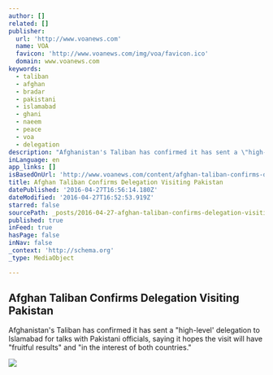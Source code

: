 ```yaml
---
author: []
related: []
publisher:
  url: 'http://www.voanews.com'
  name: VOA
  favicon: 'http://www.voanews.com/img/voa/favicon.ico'
  domain: www.voanews.com
keywords:
  - taliban
  - afghan
  - bradar
  - pakistani
  - islamabad
  - ghani
  - naeem
  - peace
  - voa
  - delegation
description: "Afghanistan's Taliban has confirmed it has sent a \"high-level' delegation to Islamabad for talks with Pakistani officials, saying it hopes the visit will have \"fruitful results\" and \"in the interest of both countries.\""
inLanguage: en
app_links: []
isBasedOnUrl: 'http://www.voanews.com/content/afghan-taliban-confirms-delegation-visiting-pakistan/3304525.html'
title: Afghan Taliban Confirms Delegation Visiting Pakistan
datePublished: '2016-04-27T16:56:14.180Z'
dateModified: '2016-04-27T16:52:53.919Z'
starred: false
sourcePath: _posts/2016-04-27-afghan-taliban-confirms-delegation-visiting-pakistan.md
published: true
inFeed: true
hasPage: false
inNav: false
_context: 'http://schema.org'
_type: MediaObject

---
```

<article style=""><h1>Afghan Taliban Confirms Delegation Visiting Pakistan</h1><p>Afghanistan's Taliban has confirmed it has sent a "high-level' delegation to Islamabad for talks with Pakistani officials, saying it hopes the visit will have "fruitful results" and "in the interest of both countries."</p><img src="http://gdb.voanews.com/4CDCCF46-1EB7-4390-9EDE-93C7080A6F01_mw1024_mh1024_s.jpg" /></article>